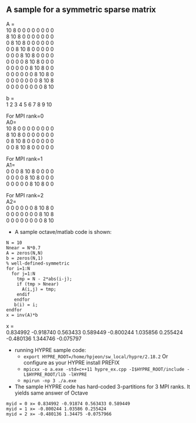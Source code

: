 ## A sample for a symmetric sparse matrix

A =  
   10    8    0    0    0    0    0    0    0    0     
    8   10    8    0    0    0    0    0    0    0      
    0    8   10    8    0    0    0    0    0    0      
    0    0    8   10    8    0    0    0    0    0      
    0    0    0    8   10    8    0    0    0    0      
    0    0    0    0    8   10    8    0    0    0      
    0    0    0    0    0    8   10    8    0    0  
    0    0    0    0    0    0    8   10    8    0      
    0    0    0    0    0    0    0    8   10    8    
    0    0    0    0    0    0    0    0    8   10 

 b =  
    1    2    3    4    5    6    7    8    9   10  

For MPI rank=0  
A0=  
   10    8    0    0    0    0    0    0    0    0      
    8   10    8    0    0    0    0    0    0    0    
    0    8   10    8    0    0    0    0    0    0  
    0    0    8   10    8    0    0    0    0    0  

For MPI rank=1  
A1=  
    0    0    0    8   10    8    0    0    0    0  
    0    0    0    0    8   10    8    0    0    0  
    0    0    0    0    0    8   10    8    0    0  

For MPI rank=2  
A2=   
    0    0    0    0    0    0    8   10    8    0  
    0    0    0    0    0    0    0    8   10    8  
    0    0    0    0    0    0    0    0    8   10  

- A sample octave/matlab code is shown:
```
N = 10
Nnear = N*0.7
A = zeros(N,N)
b = zeros(N,1)
% well-defined-symmetric
for i=1:N
  for j=1:N
    tmp = N - 2*abs(i-j);
    if (tmp > Nnear)
      A(i,j) = tmp;
    endif
   endfor  
   b(i) = i;
endfor
x = inv(A)*b
```

x =  
0.834992  -0.918740   0.563433   0.589449  -0.800244   1.035856   0.255424  -0.480136 1.344746  -0.075797  

- running HYPRE sample code:
    - `export HYPRE_ROOT=/home/hpjeon/sw_local/hypre/2.18.2` Or configure as your HYPRE install PREFIX
    - `mpicxx -o a.exe -std=c++11 hypre_ex.cpp -I$HYPRE_ROOT/include -L$HYPRE_ROOT/lib -lHYPRE`
    - `mpirun -np 3 ./a.exe`
- The sample HYPRE code has hard-coded 3-partitions for 3 MPI ranks. It yields same answer of Octave
```
myid = 0 x= 0.834992 -0.91874 0.563433 0.589449
myid = 1 x= -0.800244 1.03586 0.255424 
myid = 2 x= -0.480136 1.34475 -0.0757966 
```

 


    